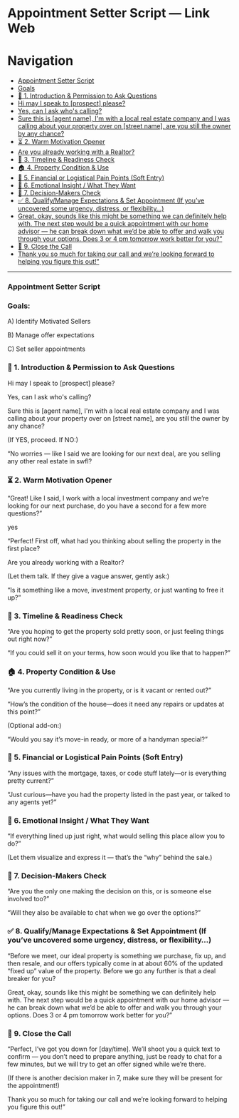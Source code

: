# Appointment Setter Script — Link Web

# Navigation

- [Appointment Setter Script](#appointment-setter-script)
- [Goals](#goals)
- [🧊 1. Introduction & Permission to Ask Questions](#1-introduction-permission-to-ask-questions)
- [Hi may I speak to [prospect] please?](#hi-may-i-speak-to-prospect-please)
- [Yes, can I ask who's calling?](#yes-can-i-ask-who-s-calling)
- [Sure this is [agent name], I'm with a local real estate company and I was calling about your property over on [street name], are you still the owner by any chance?](#sure-this-is-agent-name-i-m-with-a-local-real-estate-company-and-i-was-calling-about-your-property-over-on-street-name-are-you-still-the-owner-by-any-chance)
- [⏳ 2. Warm Motivation Opener](#2-warm-motivation-opener)
- [Are you already working with a Realtor?](#are-you-already-working-with-a-realtor)
- [📅 3. Timeline & Readiness Check](#3-timeline-readiness-check)
- [🏠 4. Property Condition & Use](#4-property-condition-use)
- [💸 5. Financial or Logistical Pain Points (Soft Entry)](#5-financial-or-logistical-pain-points-soft-entry)
- [🧠 6. Emotional Insight / What They Want](#6-emotional-insight-what-they-want)
- [👥 7. Decision-Makers Check](#7-decision-makers-check)
- [✅ 8. Qualify/Manage Expectations & Set Appointment (If you’ve uncovered some urgency, distress, or flexibility…)](#8-qualify-manage-expectations-set-appointment-if-you-ve-uncovered-some-urgency-distress-or-flexibility)
- [Great, okay, sounds like this might be something we can definitely help with. The next step would be a quick appointment with our home advisor — he can break down what we’d be able to offer and walk you through your options. Does 3 or 4 pm tomorrow work better for you?”](#great-okay-sounds-like-this-might-be-something-we-can-definitely-help-with-the-next-step-would-be-a-quick-appointment-with-our-home-advisor-he-can-break-down-what-we-d-be-able-to-offer-and-walk-you-through-your-options-does-3-or-4-pm-tomorrow-work-better-for-you)
- [📌 9. Close the Call](#9-close-the-call)
- [Thank you so much for taking our call and we’re looking forward to helping you figure this out!”](#thank-you-so-much-for-taking-our-call-and-we-re-looking-forward-to-helping-you-figure-this-out)

---
<a id="appointment-setter-script"></a>

### Appointment Setter Script

<a id="goals"></a>

### Goals:

<a id="a-identify-motivated-sellers"></a>

A) Identify Motivated Sellers

<a id="b-manage-offer-expectations"></a>

B) Manage offer expectations

<a id="c-set-seller-appointments"></a>

C) Set seller appointments

<a id="1-introduction-permission-to-ask-questions"></a>

### 🧊 1. Introduction & Permission to Ask Questions 

<a id="hi-may-i-speak-to-prospect-please"></a>

Hi may I speak to [prospect] please?

<a id="yes-can-i-ask-who-s-calling"></a>

Yes, can I ask who's calling?

<a id="sure-this-is-agent-name-i-m-with-a-local-real-estate-company-and-i-was-calling-about-your-property-over-on-street-name-are-you-still-the-owner-by-any-chance"></a>

Sure this is [agent name], I'm with a local real estate company and I was calling about your property over on [street name], are you still the owner by any chance? 

<a id="if-yes-proceed-if-no"></a>

(If YES, proceed. If NO:) 

<a id="no-worries-like-i-said-we-are-looking-for-our-next-deal-are-you-selling-any-other-real-estate-in-swfl"></a>

“No worries — like I said we are looking for our next deal, are you selling any other real estate in swfl?

<a id="2-warm-motivation-opener"></a>

### ⏳ 2. Warm Motivation Opener 

<a id="great-like-i-said-i-work-with-a-local-investment-company-and-we-re-looking-for-our-next-purchase-do-you-have-a-second-for-a-few-more-questions"></a>

“Great! Like I said, I work with a local investment company and we’re looking for our next purchase, do you have a second for a few more questions?”

<a id="yes"></a>

yes

<a id="perfect-first-off-what-had-you-thinking-about-selling-the-property-in-the-first-place"></a>

“Perfect! First off, what had you thinking about selling the property in the first place? 

<a id="are-you-already-working-with-a-realtor"></a>

Are you already working with a Realtor?

<a id="let-them-talk-if-they-give-a-vague-answer-gently-ask"></a>

(Let them talk. If they give a vague answer, gently ask:) 

<a id="is-it-something-like-a-move-investment-property-or-just-wanting-to-free-it-up"></a>

“Is it something like a move, investment property, or just wanting to free it up?” 

<a id="3-timeline-readiness-check"></a>

### 📅 3. Timeline & Readiness Check 

<a id="are-you-hoping-to-get-the-property-sold-pretty-soon-or-just-feeling-things-out-right-now"></a>

“Are you hoping to get the property sold pretty soon, or just feeling things out right now?” 

<a id="if-you-could-sell-it-on-your-terms-how-soon-would-you-like-that-to-happen"></a>

“If you could sell it on your terms, how soon would you like that to happen?” 

<a id="4-property-condition-use"></a>

### 🏠 4. Property Condition & Use 

<a id="are-you-currently-living-in-the-property-or-is-it-vacant-or-rented-out"></a>

“Are you currently living in the property, or is it vacant or rented out?” 

<a id="how-s-the-condition-of-the-house-does-it-need-any-repairs-or-updates-at-this-point"></a>

“How’s the condition of the house—does it need any repairs or updates at this point?” 

<a id="optional-add-on"></a>

(Optional add-on:) 

<a id="would-you-say-it-s-move-in-ready-or-more-of-a-handyman-special"></a>

“Would you say it’s move-in ready, or more of a handyman special?” 

<a id="5-financial-or-logistical-pain-points-soft-entry"></a>

### 💸 5. Financial or Logistical Pain Points (Soft Entry) 

<a id="any-issues-with-the-mortgage-taxes-or-code-stuff-lately-or-is-everything-pretty-current"></a>

“Any issues with the mortgage, taxes, or code stuff lately—or is everything pretty current?” 

<a id="just-curious-have-you-had-the-property-listed-in-the-past-year-or-talked-to-any-agents-yet"></a>

“Just curious—have you had the property listed in the past year, or talked to any agents yet?” 

<a id="6-emotional-insight-what-they-want"></a>

### 🧠 6. Emotional Insight / What They Want 

<a id="if-everything-lined-up-just-right-what-would-selling-this-place-allow-you-to-do"></a>

“If everything lined up just right, what would selling this place allow you to do?” 

<a id="let-them-visualize-and-express-it-that-s-the-why-behind-the-sale"></a>

(Let them visualize and express it — that’s the “why” behind the sale.) 

<a id="7-decision-makers-check"></a>

### 👥 7. Decision-Makers Check 

<a id="are-you-the-only-one-making-the-decision-on-this-or-is-someone-else-involved-too"></a>

“Are you the only one making the decision on this, or is someone else involved too?” 

<a id="will-they-also-be-available-to-chat-when-we-go-over-the-options"></a>

“Will they also be available to chat when we go over the options?” 

<a id="8-qualify-manage-expectations-set-appointment-if-you-ve-uncovered-some-urgency-distress-or-flexibility"></a>

### ✅ 8. Qualify/Manage Expectations & Set Appointment (If you’ve uncovered some urgency, distress, or flexibility…) 

<a id="before-we-meet-our-ideal-property-is-something-we-purchase-fix-up-and-then-resale-and-our-offers-typically-come-in-at-about-60-of-the-updated-fixed-up-value-of-the-property-before-we-go-any-further-is-that-a-deal-breaker-for-you"></a>

“Before we meet, our ideal property is something we purchase, fix up, and then resale, and our offers typically come in at about 60% of the updated “fixed up” value of the property. Before we go any further is that a deal breaker for you?

<a id="great-okay-sounds-like-this-might-be-something-we-can-definitely-help-with-the-next-step-would-be-a-quick-appointment-with-our-home-advisor-he-can-break-down-what-we-d-be-able-to-offer-and-walk-you-through-your-options-does-3-or-4-pm-tomorrow-work-better-for-you"></a>

Great, okay, sounds like this might be something we can definitely help with. The next step would be a quick appointment with our home advisor — he can break down what we’d be able to offer and walk you through your options. Does 3 or 4 pm tomorrow work better for you?”

<a id="9-close-the-call"></a>

### 📌 9. Close the Call 

<a id="perfect-i-ve-got-you-down-for-day-time-we-ll-shoot-you-a-quick-text-to-confirm-you-don-t-need-to-prepare-anything-just-be-ready-to-chat-for-a-few-minutes-but-we-will-try-to-get-an-offer-signed-while-we-re-there"></a>

“Perfect, I’ve got you down for [day/time]. We’ll shoot you a quick text to confirm — you don’t need to prepare anything, just be ready to chat for a few minutes, but we will try to get an offer signed while we’re there.

<a id="if-there-is-another-decision-maker-in-7-make-sure-they-will-be-present-for-the-appointment"></a>

(If there is another decision maker in 7, make sure they will be present for the appointment!)

<a id="thank-you-so-much-for-taking-our-call-and-we-re-looking-forward-to-helping-you-figure-this-out"></a>

Thank you so much for taking our call and we’re looking forward to helping you figure this out!”

